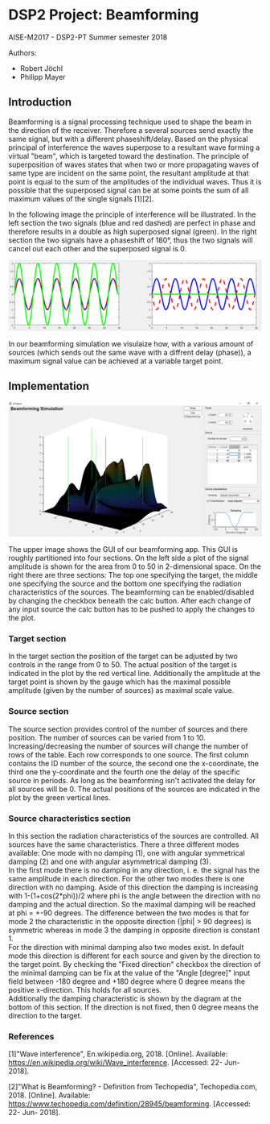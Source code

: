 # DSP2 Project: Beamforming

AISE-M2017 - DSP2-PT Summer semester 2018

Authors:

- Robert Jöchl
- Philipp Mayer

## Introduction

Beamforming is a signal processing technique used to shape the beam in the direction of the receiver. Therefore a several sources send exactly the same signal, but with a different phaseshift/delay. Based on the physical principal of interference the waves superpose to a resultant wave forming a virtual "beam", which is targeted toward the destination.
The principle of superposition of waves states that when two or more propagating waves of same type are incident on the same point, the resultant amplitude at that point is equal to the sum of the amplitudes of the individual waves. Thus it is possible that the superposed signal can be at some points the sum of all maximum values of the single signals [1][2].

In the following image the principle of interference will be illustrated. In the left section the two signals (blue and red dashed) are perfect in phase and therefore results in a double as high superposed signal (green). In the right section the two signals have a phaseshift of 180°, thus the two signals will cancel out each other and the superposed signal is 0.

!["GUI"|small](images/interference.png "Interference")  

In our beamforming simulation we visulaize how, with a various amount of sources (which sends out the same wave with a diffrent delay (phase)), a maximum signal value can be achieved at a variable target point.


## Implementation
  
!["GUI"|small](images/gui.PNG "GUI")  

The upper image shows the GUI of our beamforming app. This GUI is roughly partitioned into four sections. On the left side a plot of the signal amplitude is shown for the area from 0 to 50 in 2-dimensional space. On the right there are three sections: The top one specifying the target, the middle one specifying the source and the bottom one specifying the radiation characteristics of the sources. The beamforming can be enabled/disabled by changing the checkbox beneath the calc button. After each change of any input source the calc button has to be pushed to apply the changes to the plot.

### Target section

In the target section the position of the target can be adjusted by two controls in the range from 0 to 50. The actual position of the target is indicated in the plot by the red vertical line. Additionally the amplitude at the target point is shown by the gauge which has the maximal possible amplitude (given by the number of sources) as maximal scale value.

### Source section

The source section provides control of the number of sources and there position. The number of sources can be varied from 1 to 10. Increasing/decreasing the number of sources will change the number of rows of the table. Each row corresponds to one source. The first column contains the ID number of the source, the second one the x-coordinate, the third one the y-coordinate and the fourth one the delay of the specific source in periods. As long as the beamforming isn't activated the delay for all sources will be 0. The actual positions of the sources are indicated in the plot by the green vertical lines.

### Source characteristics section

In this section the radiation characteristics of the sources are controlled. All sources have the same characteristics. There a three different modes available: One mode with no damping (1), one with angular symmetrical damping (2) and one with angular asymmetrical damping (3).  
In the first mode there is no damping in any direction, i. e. the signal has the same amplitude in each direction.
For the other two modes there is one direction with no damping. Aside of this direction the damping is increasing with 1-(1+cos(2*phi))/2 where phi is the angle between the direction with no damping and the actual direction. So the maximal damping will be reached at phi = +-90 degrees. The difference between the two modes is that for mode 2 the characteristic in the opposite direction (|phi| > 90 degrees) is symmetric whereas in mode 3 the damping in opposite direction is constant 1.  
For the direction with minimal damping also two modes exist. In default mode this direction is different for each source and given by the direction to the target point. By checking the "Fixed direction" checkbox the direction of the minimal damping can be fix at the value of the "Angle [degree]" input field between -180 degree and +180 degree where 0 degree means the positive x-direction. This holds for all sources.  
Additionally the damping characteristic is shown by the diagram at the bottom of this section. If the direction is not fixed, then 0 degree means the direction to the target.

### References
[1]"Wave interference", En.wikipedia.org, 2018. [Online]. Available: https://en.wikipedia.org/wiki/Wave_interference. [Accessed: 22- Jun- 2018].

[2]"What is Beamforming? - Definition from Techopedia", Techopedia.com, 2018. [Online]. Available: https://www.techopedia.com/definition/28945/beamforming. [Accessed: 22- Jun- 2018].